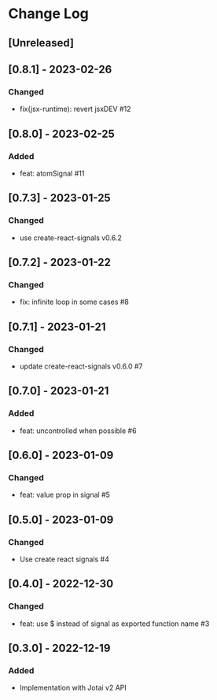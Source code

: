# Change Log

## [Unreleased]

## [0.8.1] - 2023-02-26

### Changed

- fix(jsx-runtime): revert jsxDEV #12

## [0.8.0] - 2023-02-25

### Added

- feat: atomSignal #11

## [0.7.3] - 2023-01-25

### Changed

- use create-react-signals v0.6.2

## [0.7.2] - 2023-01-22

### Changed

- fix: infinite loop in some cases #8

## [0.7.1] - 2023-01-21

### Changed

- update create-react-signals v0.6.0 #7

## [0.7.0] - 2023-01-21

### Added

- feat: uncontrolled when possible #6

## [0.6.0] - 2023-01-09

### Changed

- feat: value prop in signal #5

## [0.5.0] - 2023-01-09

### Changed

- Use create react signals #4

## [0.4.0] - 2022-12-30

### Changed

- feat: use $ instead of signal as exported function name #3

## [0.3.0] - 2022-12-19

### Added

- Implementation with Jotai v2 API
